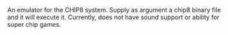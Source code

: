 An emulator for the CHIP8 system. Supply as argument a chip8 binary file and it will execute it.
Currently, does not have sound support or ability for super chip games.